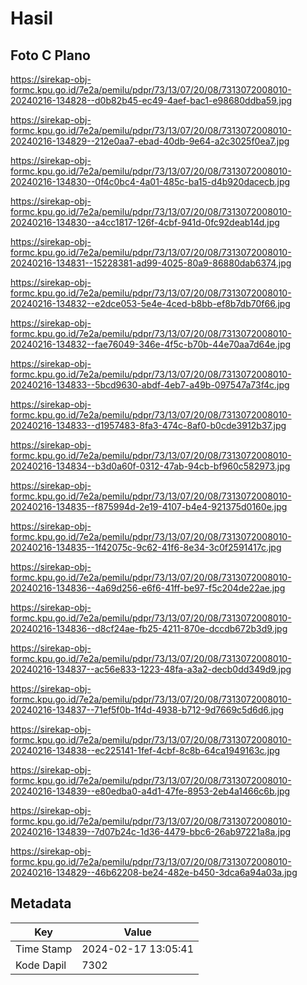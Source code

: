 # Hasil

## Foto C Plano

https://sirekap-obj-formc.kpu.go.id/7e2a/pemilu/pdpr/73/13/07/20/08/7313072008010-20240216-134828--d0b82b45-ec49-4aef-bac1-e98680ddba59.jpg

https://sirekap-obj-formc.kpu.go.id/7e2a/pemilu/pdpr/73/13/07/20/08/7313072008010-20240216-134829--212e0aa7-ebad-40db-9e64-a2c3025f0ea7.jpg

https://sirekap-obj-formc.kpu.go.id/7e2a/pemilu/pdpr/73/13/07/20/08/7313072008010-20240216-134830--0f4c0bc4-4a01-485c-ba15-d4b920dacecb.jpg

https://sirekap-obj-formc.kpu.go.id/7e2a/pemilu/pdpr/73/13/07/20/08/7313072008010-20240216-134830--a4cc1817-126f-4cbf-941d-0fc92deab14d.jpg

https://sirekap-obj-formc.kpu.go.id/7e2a/pemilu/pdpr/73/13/07/20/08/7313072008010-20240216-134831--15228381-ad99-4025-80a9-86880dab6374.jpg

https://sirekap-obj-formc.kpu.go.id/7e2a/pemilu/pdpr/73/13/07/20/08/7313072008010-20240216-134832--e2dce053-5e4e-4ced-b8bb-ef8b7db70f66.jpg

https://sirekap-obj-formc.kpu.go.id/7e2a/pemilu/pdpr/73/13/07/20/08/7313072008010-20240216-134832--fae76049-346e-4f5c-b70b-44e70aa7d64e.jpg

https://sirekap-obj-formc.kpu.go.id/7e2a/pemilu/pdpr/73/13/07/20/08/7313072008010-20240216-134833--5bcd9630-abdf-4eb7-a49b-097547a73f4c.jpg

https://sirekap-obj-formc.kpu.go.id/7e2a/pemilu/pdpr/73/13/07/20/08/7313072008010-20240216-134833--d1957483-8fa3-474c-8af0-b0cde3912b37.jpg

https://sirekap-obj-formc.kpu.go.id/7e2a/pemilu/pdpr/73/13/07/20/08/7313072008010-20240216-134834--b3d0a60f-0312-47ab-94cb-bf960c582973.jpg

https://sirekap-obj-formc.kpu.go.id/7e2a/pemilu/pdpr/73/13/07/20/08/7313072008010-20240216-134835--f875994d-2e19-4107-b4e4-921375d0160e.jpg

https://sirekap-obj-formc.kpu.go.id/7e2a/pemilu/pdpr/73/13/07/20/08/7313072008010-20240216-134835--1f42075c-9c62-41f6-8e34-3c0f2591417c.jpg

https://sirekap-obj-formc.kpu.go.id/7e2a/pemilu/pdpr/73/13/07/20/08/7313072008010-20240216-134836--4a69d256-e6f6-41ff-be97-f5c204de22ae.jpg

https://sirekap-obj-formc.kpu.go.id/7e2a/pemilu/pdpr/73/13/07/20/08/7313072008010-20240216-134836--d8cf24ae-fb25-4211-870e-dccdb672b3d9.jpg

https://sirekap-obj-formc.kpu.go.id/7e2a/pemilu/pdpr/73/13/07/20/08/7313072008010-20240216-134837--ac56e833-1223-48fa-a3a2-decb0dd349d9.jpg

https://sirekap-obj-formc.kpu.go.id/7e2a/pemilu/pdpr/73/13/07/20/08/7313072008010-20240216-134837--71ef5f0b-1f4d-4938-b712-9d7669c5d6d6.jpg

https://sirekap-obj-formc.kpu.go.id/7e2a/pemilu/pdpr/73/13/07/20/08/7313072008010-20240216-134838--ec225141-1fef-4cbf-8c8b-64ca1949163c.jpg

https://sirekap-obj-formc.kpu.go.id/7e2a/pemilu/pdpr/73/13/07/20/08/7313072008010-20240216-134839--e80edba0-a4d1-47fe-8953-2eb4a1466c6b.jpg

https://sirekap-obj-formc.kpu.go.id/7e2a/pemilu/pdpr/73/13/07/20/08/7313072008010-20240216-134839--7d07b24c-1d36-4479-bbc6-26ab97221a8a.jpg

https://sirekap-obj-formc.kpu.go.id/7e2a/pemilu/pdpr/73/13/07/20/08/7313072008010-20240216-134829--46b62208-be24-482e-b450-3dca6a94a03a.jpg


## Metadata

| Key        | Value               |
| ---------- | ------------------- |
| Time Stamp | 2024-02-17 13:05:41 |
| Kode Dapil | 7302                |



